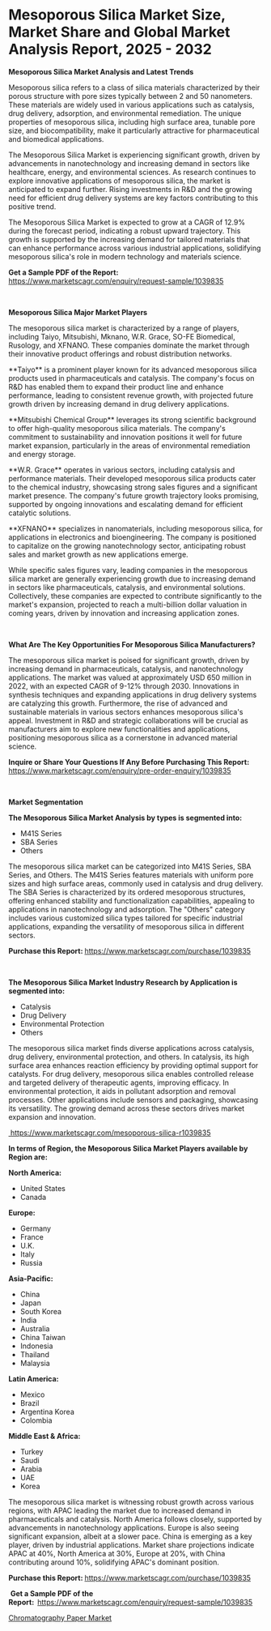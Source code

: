 <p><h1>Mesoporous Silica Market Size, Market Share and Global Market Analysis Report, 2025 - 2032</h1></p><p><strong>Mesoporous Silica Market Analysis and Latest Trends</strong></p>
<p><p>Mesoporous silica refers to a class of silica materials characterized by their porous structure with pore sizes typically between 2 and 50 nanometers. These materials are widely used in various applications such as catalysis, drug delivery, adsorption, and environmental remediation. The unique properties of mesoporous silica, including high surface area, tunable pore size, and biocompatibility, make it particularly attractive for pharmaceutical and biomedical applications.</p><p>The Mesoporous Silica Market is experiencing significant growth, driven by advancements in nanotechnology and increasing demand in sectors like healthcare, energy, and environmental sciences. As research continues to explore innovative applications of mesoporous silica, the market is anticipated to expand further. Rising investments in R&D and the growing need for efficient drug delivery systems are key factors contributing to this positive trend. </p><p>The Mesoporous Silica Market is expected to grow at a CAGR of 12.9% during the forecast period, indicating a robust upward trajectory. This growth is supported by the increasing demand for tailored materials that can enhance performance across various industrial applications, solidifying mesoporous silica's role in modern technology and materials science.</p></p>
<p><strong>Get a Sample PDF of the Report:&nbsp;</strong> <a href="https://www.marketscagr.com/enquiry/request-sample/1039835?utm_campaign=2756&utm_medium=2&utm_source=Github&utm_content=ia&utm_term=31032025&utm_id=mesoporous-silica">https://www.marketscagr.com/enquiry/request-sample/1039835</a></p>
<p>&nbsp;</p>
<p><strong>Mesoporous Silica Major Market Players</strong></p>
<p><p>The mesoporous silica market is characterized by a range of players, including Taiyo, Mitsubishi, Mknano, W.R. Grace, SO-FE Biomedical, Rusology, and XFNANO. These companies dominate the market through their innovative product offerings and robust distribution networks.</p><p>**Taiyo** is a prominent player known for its advanced mesoporous silica products used in pharmaceuticals and catalysis. The company's focus on R&D has enabled them to expand their product line and enhance performance, leading to consistent revenue growth, with projected future growth driven by increasing demand in drug delivery applications.</p><p>**Mitsubishi Chemical Group** leverages its strong scientific background to offer high-quality mesoporous silica materials. The company's commitment to sustainability and innovation positions it well for future market expansion, particularly in the areas of environmental remediation and energy storage.</p><p>**W.R. Grace** operates in various sectors, including catalysis and performance materials. Their developed mesoporous silica products cater to the chemical industry, showcasing strong sales figures and a significant market presence. The company's future growth trajectory looks promising, supported by ongoing innovations and escalating demand for efficient catalytic solutions.</p><p>**XFNANO** specializes in nanomaterials, including mesoporous silica, for applications in electronics and bioengineering. The company is positioned to capitalize on the growing nanotechnology sector, anticipating robust sales and market growth as new applications emerge.</p><p>While specific sales figures vary, leading companies in the mesoporous silica market are generally experiencing growth due to increasing demand in sectors like pharmaceuticals, catalysis, and environmental solutions. Collectively, these companies are expected to contribute significantly to the market's expansion, projected to reach a multi-billion dollar valuation in coming years, driven by innovation and increasing application zones.</p></p>
<p>&nbsp;</p>
<p><strong>What Are The Key Opportunities For Mesoporous Silica Manufacturers?</strong></p>
<p><p>The mesoporous silica market is poised for significant growth, driven by increasing demand in pharmaceuticals, catalysis, and nanotechnology applications. The market was valued at approximately USD 650 million in 2022, with an expected CAGR of 9-12% through 2030. Innovations in synthesis techniques and expanding applications in drug delivery systems are catalyzing this growth. Furthermore, the rise of advanced and sustainable materials in various sectors enhances mesoporous silica's appeal. Investment in R&D and strategic collaborations will be crucial as manufacturers aim to explore new functionalities and applications, positioning mesoporous silica as a cornerstone in advanced material science.</p></p>
<p><strong>Inquire or Share Your Questions If Any Before Purchasing This Report:</strong> <a href="https://www.marketscagr.com/enquiry/pre-order-enquiry/1039835?utm_campaign=2756&utm_medium=2&utm_source=Github&utm_content=ia&utm_term=31032025&utm_id=mesoporous-silica">https://www.marketscagr.com/enquiry/pre-order-enquiry/1039835</a></p>
<p>&nbsp;</p>
<p><strong>Market Segmentation</strong></p>
<p><strong>The Mesoporous Silica Market Analysis by types is segmented into:</strong></p>
<p><ul><li>M41S Series</li><li>SBA Series</li><li>Others</li></ul></p>
<p><p>The mesoporous silica market can be categorized into M41S Series, SBA Series, and Others. The M41S Series features materials with uniform pore sizes and high surface areas, commonly used in catalysis and drug delivery. The SBA Series is characterized by its ordered mesoporous structures, offering enhanced stability and functionalization capabilities, appealing to applications in nanotechnology and adsorption. The "Others" category includes various customized silica types tailored for specific industrial applications, expanding the versatility of mesoporous silica in different sectors.</p></p>
<p><strong>Purchase this Report:&nbsp;</strong><a href="https://www.marketscagr.com/purchase/1039835?utm_campaign=2756&utm_medium=2&utm_source=Github&utm_content=ia&utm_term=31032025&utm_id=mesoporous-silica">https://www.marketscagr.com/purchase/1039835</a></p>
<p>&nbsp;</p>
<p><strong>The Mesoporous Silica Market Industry Research by Application is segmented into:</strong></p>
<p><ul><li>Catalysis</li><li>Drug Delivery</li><li>Environmental Protection</li><li>Others</li></ul></p>
<p><p>The mesoporous silica market finds diverse applications across catalysis, drug delivery, environmental protection, and others. In catalysis, its high surface area enhances reaction efficiency by providing optimal support for catalysts. For drug delivery, mesoporous silica enables controlled release and targeted delivery of therapeutic agents, improving efficacy. In environmental protection, it aids in pollutant adsorption and removal processes. Other applications include sensors and packaging, showcasing its versatility. The growing demand across these sectors drives market expansion and innovation.</p></p>
<p><a href="https://www.marketscagr.com/mesoporous-silica-r1039835?utm_campaign=2756&utm_medium=2&utm_source=Github&utm_content=ia&utm_term=31032025&utm_id=mesoporous-silica">&nbsp;https://www.marketscagr.com/mesoporous-silica-r1039835</a></p>
<p><strong>In terms of Region, the Mesoporous Silica Market Players available by Region are:</strong></p>
<p>
    <p> <strong> North America: </strong>
        <ul>
            <li>United States</li>
            <li>Canada</li>
        </ul>
        </p> 
    <p> <strong> Europe: </strong>
        <ul>
            <li>Germany</li>
            <li>France</li>
            <li>U.K.</li>
            <li>Italy</li>
            <li>Russia</li>
        </ul>
        </p> 
    <p> <strong> Asia-Pacific: </strong>
        <ul>
            <li>China</li>
            <li>Japan</li>
            <li>South Korea</li>
            <li>India</li>
            <li>Australia</li>
            <li>China Taiwan</li>
            <li>Indonesia</li>
            <li>Thailand</li>
            <li>Malaysia</li>
        </ul>
        </p> 
    <p> <strong> Latin America: </strong>
        <ul>
            <li>Mexico</li>
            <li>Brazil</li>
            <li>Argentina Korea</li>
            <li>Colombia</li>
        </ul>
        </p> 
    <p> <strong> Middle East & Africa: </strong>
        <ul>
            <li>Turkey</li>
            <li>Saudi</li>
            <li>Arabia</li>
            <li>UAE</li>
            <li>Korea</li>
        </ul>
    </p>
    </p>
<p><p>The mesoporous silica market is witnessing robust growth across various regions, with APAC leading the market due to increased demand in pharmaceuticals and catalysis. North America follows closely, supported by advancements in nanotechnology applications. Europe is also seeing significant expansion, albeit at a slower pace. China is emerging as a key player, driven by industrial applications. Market share projections indicate APAC at 40%, North America at 30%, Europe at 20%, with China contributing around 10%, solidifying APAC's dominant position.</p></p>
<p><strong>Purchase this Report: </strong><a href="https://www.marketscagr.com/purchase/1039835?utm_campaign=2756&utm_medium=2&utm_source=Github&utm_content=ia&utm_term=31032025&utm_id=mesoporous-silica">https://www.marketscagr.com/purchase/1039835</a></p>
<p>&nbsp;<strong>Get a Sample PDF of the Report:&nbsp;&nbsp;</strong><a href="https://www.marketscagr.com/enquiry/request-sample/1039835?utm_campaign=2756&utm_medium=2&utm_source=Github&utm_content=ia&utm_term=31032025&utm_id=mesoporous-silica">https://www.marketscagr.com/enquiry/request-sample/1039835</a></p>
<p><strong></strong></p>
<p><p><a href="https://github.com/aslinalirey9/Market-Research-Report-List-1/blob/main/chromatography-paper-market.md?utm_campaign=2756&utm_medium=2&utm_source=Github&utm_content=ia&utm_term=31032025&utm_id=mesoporous-silica">Chromatography Paper Market</a></p></p>